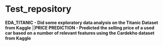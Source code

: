# Test_repository
**EDA_TITANIC - Did some exploratory data analysis on the Titanic Dataset from Kaggle**
||**PRICE PREDICTION - Predicted the selling price of a used car based on a number of relevant features using the Cardekho dataset from Kaggle**

